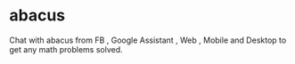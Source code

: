 # abacus
Chat with abacus from FB , Google Assistant , Web , Mobile and Desktop to get any math problems solved.
